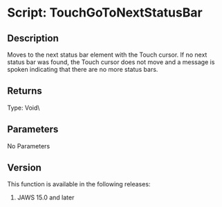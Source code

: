 # Script: TouchGoToNextStatusBar

## Description

Moves to the next status bar element with the Touch cursor. If no next
status bar was found, the Touch cursor does not move and a message is
spoken indicating that there are no more status bars.

## Returns

Type: Void\

## Parameters

No Parameters

## Version

This function is available in the following releases:

1.  JAWS 15.0 and later
